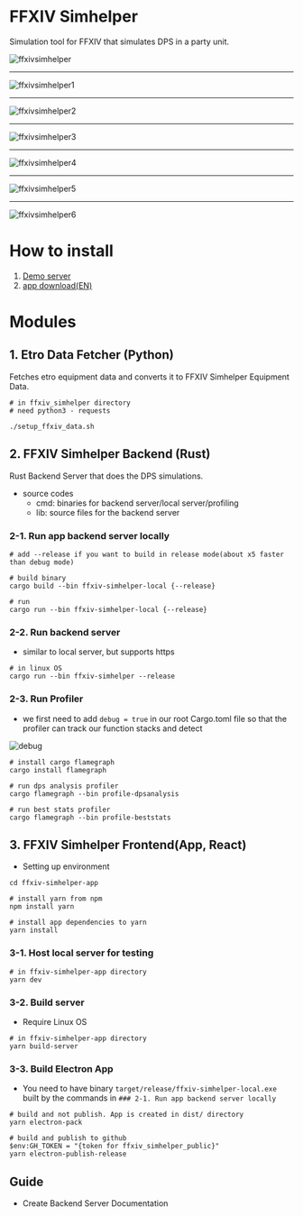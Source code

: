 # FFXIV Simhelper

Simulation tool for FFXIV that simulates DPS in a party unit.

![ffxivsimhelper](./images/ffxivsimhelper.png)


---

![ffxivsimhelper1](./images/ffxivsimhelper2.png)

---

![ffxivsimhelper2](./images/ffxivsimhelper3.png)

---

![ffxivsimhelper3](./images/ffxivsimhelper4.png)

---

![ffxivsimhelper4](./images/ffxivsimhelper5.png)


---

![ffxivsimhelper5](./images/ffxivsimhelper6.png)


--- 
![ffxivsimhelper6](./images/ffxivsimhelper7.png)

# How to install
1) [Demo server](https://www.ffxivsimhelper.com)
2) [app download(EN)]()

# Modules 

## 1. Etro Data Fetcher (Python)
Fetches etro equipment data and converts it to FFXIV Simhelper Equipment Data.

```shell
# in ffxiv_simhelper directory
# need python3 - requests

./setup_ffxiv_data.sh
```

## 2. FFXIV Simhelper Backend (Rust)
Rust Backend Server that does the DPS simulations.
* source codes
   * cmd: binaries for backend server/local server/profiling
   * lib: source files for the backend server

### 2-1. Run app backend server locally
```shell
# add --release if you want to build in release mode(about x5 faster than debug mode)

# build binary
cargo build --bin ffxiv-simhelper-local {--release}

# run 
cargo run --bin ffxiv-simhelper-local {--release}
```


### 2-2. Run backend server
* similar to local server, but supports https

```shell
# in linux OS
cargo run --bin ffxiv-simhelper --release
```


### 2-3. Run Profiler
* we first need to add ```debug = true``` in our root Cargo.toml file so that the profiler can track our function stacks and detect 

![debug](./images/ffxivsimhelper8.png)

```shell
# install cargo flamegraph
cargo install flamegraph

# run dps analysis profiler
cargo flamegraph --bin profile-dpsanalysis

# run best stats profiler
cargo flamegraph --bin profile-beststats 
```


## 3. FFXIV Simhelper Frontend(App, React)
* Setting up environment

```shell
cd ffxiv-simhelper-app

# install yarn from npm
npm install yarn

# install app dependencies to yarn 
yarn install
```

### 3-1. Host local server for testing
```shell
# in ffxiv-simhelper-app directory
yarn dev
```


### 3-2. Build server 
* Require Linux OS
```shell
# in ffxiv-simhelper-app directory
yarn build-server
```

### 3-3. Build Electron App
* You need to have binary ```target/release/ffxiv-simhelper-local.exe``` built by the commands in ```### 2-1. Run app backend server locally``` 
```shell
# build and not publish. App is created in dist/ directory
yarn electron-pack

# build and publish to github 
$env:GH_TOKEN = "{token for ffxiv_simhelper_public}"
yarn electron-publish-release
```


## Guide
* Create Backend Server Documentation

